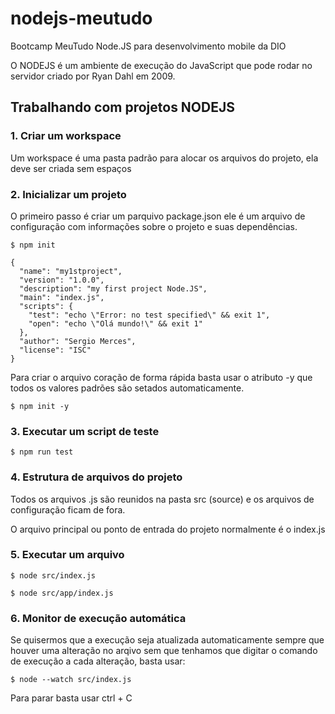 # nodejs-meutudo
Bootcamp MeuTudo Node.JS para desenvolvimento mobile da DIO

O NODEJS é um ambiente de execução do JavaScript que pode rodar no servidor criado por Ryan Dahl em 2009.

## Trabalhando com projetos NODEJS

### 1. Criar um workspace
Um workspace é uma pasta padrão para alocar os arquivos do projeto, ela deve ser criada sem espaços

### 2. Inicializar um projeto
O primeiro passo é criar um parquivo package.json ele é um arquivo de configuração com informações sobre o projeto e suas dependências.

```$ npm init ```

```
{
  "name": "my1stproject",
  "version": "1.0.0",
  "description": "my first project Node.JS",
  "main": "index.js",
  "scripts": {
    "test": "echo \"Error: no test specified\" && exit 1",
    "open": "echo \"Olá mundo!\" && exit 1"
  },
  "author": "Sergio Merces",
  "license": "ISC"
}
```

Para criar o arquivo coração de forma rápida basta usar o atributo -y que todos os valores padrões são setados automaticamente.

```$ npm init -y```

### 3. Executar um script de teste

```$ npm run test```

### 4. Estrutura de arquivos do projeto
Todos os arquivos .js são reunidos na pasta src (source) e os arquivos de configuração ficam de fora.

O arquivo principal ou ponto de entrada do projeto normalmente é o index.js

### 5. Executar um arquivo 

```$ node src/index.js```

```$ node src/app/index.js```

### 6. Monitor de execução automática
Se quisermos que a execução seja atualizada automaticamente sempre que houver uma alteração no arqivo sem que tenhamos que digitar o comando de execução a cada alteração, basta usar:

```$ node --watch src/index.js```

Para parar basta usar ctrl + C